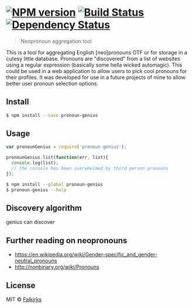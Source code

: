 #  [![NPM version][npm-image]][npm-url] [![Build Status][travis-image]][travis-url] [![Dependency Status][daviddm-image]][daviddm-url]

> Neopronoun aggregation tool

This is a tool for aggregating English \[neo\]pronouns OTF or for storage in a cutesy little database. Pronouns are "discovered" from a list of websites using a regular expression (basically some hella wicked automagic). This could be used in a web application to allow users to pick cool pronouns for their profiles. It was developed for use in a future projects of mine to allow better user pronoun selection options.

## Install

```sh
$ npm install --save pronoun-genius
```


## Usage

```js
var pronounGenius = require('pronoun-genius');

pronounGenius.list(function(err, list){
  console.log(list);
  // the console has been overwhelmed by third person pronouns
});
```

```sh
$ npm install --global pronoun-genius
$ pronoun-genius --help
```

## Discovery algorithm 
genius can discover

## Further reading on neopronouns
* https://en.wikipedia.org/wiki/Gender-specific_and_gender-neutral_pronouns
* http://nonbinary.org/wiki/Pronouns

## License

MIT © [Falkirks](http://falkirks.com)


[npm-image]: https://badge.fury.io/js/pronoun-genius.svg
[npm-url]: https://npmjs.org/package/pronoun-genius
[travis-image]: https://travis-ci.org/Falkirks/pronoun-genius.svg?branch=master
[travis-url]: https://travis-ci.org/Falkirks/pronoun-genius
[daviddm-image]: https://david-dm.org/Falkirks/pronoun-genius.svg?theme=shields.io
[daviddm-url]: https://david-dm.org/Falkirks/pronoun-genius
